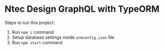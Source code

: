 # Ntec Design GraphQL with TypeORM
        
Steps to run this project:

1. Run `npm i` command
2. Setup database settings inside `ormconfig.json` file
3. Run `npm start` command
